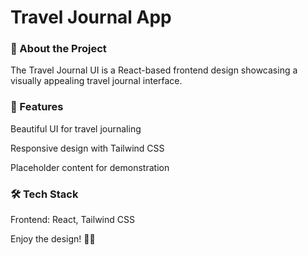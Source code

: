 # Travel Journal App

### 📌 About the Project

The Travel Journal UI is a React-based frontend design showcasing a visually appealing travel journal interface.

### 🚀 Features

Beautiful UI for travel journaling

Responsive design with Tailwind CSS

Placeholder content for demonstration

### 🛠 Tech Stack

Frontend: React, Tailwind CSS

Enjoy the design! 🎨✨
